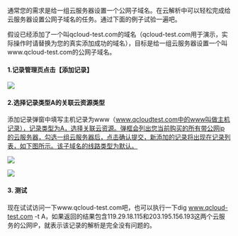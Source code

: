通常您的需求是给一组云服务器设置一个公网子域名。在云解析中可以轻松完成给云服务器设置公网子域名的任务。通过下面的例子试验一遍吧。

假设已经添加了一个叫qcloud-test.com的域名（qcloud-test.com用于演示，实际操作时请替换为您的真实添加成功的域名），目标是给一组云服务器设置一个叫www.qcloud-test.com的公网子域名。

#### 1.记录管理页点击【添加记录】
![](http://imgcache.tce.fsphere.cn/static/mc.qcloudimg.com/static/img/2105c247ebb21aa574da70c7b18c354d/1.png)


#### 2.选择记录类型A的关联云资源类型

添加记录弹窗中填写主机记录为www（www.qcloudtest.com中的www叫做主机记录），记录类型为A，选择关联云资源。弹框会列出您当前购买的所有带公网ip的云服务器，勾选一组云服务器后，点击确认提交，新添加的记录将出现在记录列表，如下图所示。该子域名的线路类型为默认。

![](http://imgcache.tce.fsphere.cn/static/mc.qcloudimg.com/static/img/00d30e17aa3350d15b4e517814d4eb3e/2.png)

![](http://imgcache.tce.fsphere.cn/static/mc.qcloudimg.com/static/img/06a8ec5299f22debed71a93b510d9e97/3.png)

#### 3. 测试
现在试试访问一下www.qcloud-test.com吧，也可以执行一下dig www.qcloud-test.com -t A，如果返回的结果包含119.29.18.115和203.195.156.193这两个云服务的公网IP，就表示该记录的解析是完全没有问题的。
